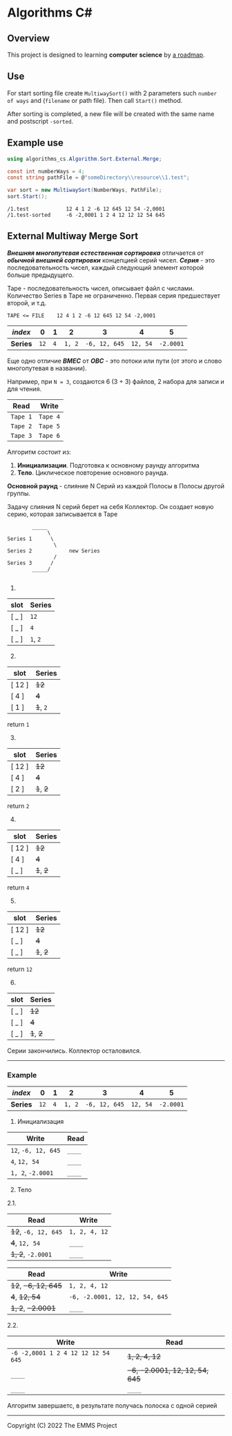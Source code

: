 ﻿Algorithms C#
=============


Overview
--------

This project is designed to learning **computer science** by [a roadmap](https://roadmap.sh/computer-science).


Use
---

For start sorting file create `MultiwaySort()` with 2 parameters such `number of ways` and (`filename` or path file).
Then call `Start()` method.

After sorting is completed, a new file will be created with the same name and postscript `-sorted`.


Example use
-----------
```csharp
using algorithms_cs.Algorithm.Sort.External.Merge;

const int numberWays = 4;
const string pathFile = @"someDirectory\\resource\\1.test";

var sort = new MultiwaySort(NumberWays, PathFile);
sort.Start();
```

```
/1.test            12 4 1 2 -6 12 645 12 54 -2,0001
/1.test-sorted     -6 -2,0001 1 2 4 12 12 12 54 645 
```


External Multiway Merge Sort
----------------------------


_**Внешняя многопутевая естественная сортировка**_ отличается от _**обычной внешней сортировки**_ концепцией серий чисел.
**_Серия_** - это последовательность чисел, каждый следующий элемент которой больше предыдущего.

Tape - последовательность чисел, описывает файл с числами.
Количество Series в Tape не ограниченно. Первая серия предшествует второй, и т.д.

```
TAPE <= FILE    12 4 1 2 -6 12 645 12 54 -2,0001
```

| _index_    | 0      | 1    | 2      | 3             | 4        | 5         |
|------------|--------|------|--------|---------------|----------|-----------|
| **Series** | `12`   | `4`  | `1, 2` | `-6, 12, 645` | `12, 54` | `-2.0001` |

 
Еще одно отличие **_ВМЕС_** от **_ОВС_** - это потоки или пути (от этого и слово многопутевая в названии).

Например, при `N = 3`, создаются 6 (3 + 3) файлов, 2 набора для записи и для чтения.

| Read     | Write    |
|----------|----------|
| `Tape 1` | `Tape 4` |
| `Tape 2` | `Tape 5` |
| `Tape 3` | `Tape 6` |

Алгоритм состоит из:

1. **Инициализации**. Подготовка к основному раунду алгоритма
2. **Тело**. Циклическое повторение основного раунда.

**Основной раунд** - слияние N Серий из каждой Полосы в Полосы другой группы.

Задачу слияния N серий берет на себя Коллектор. Он создает новую серию, которая записывается в Tape
```
        _____
             \
Series 1      \
               \
Series 2            new Series
               /
Series 3      /
        _____/
     
```

1.
| slot  | Series   |
|-------|----------|
| [ _ ] | `12`     |
| [ _ ] | `4`      |
| [ _ ] | `1`, `2` |

2.
| slot   | Series     |
|--------|------------|
| [ 12 ] | ~~12~~     |
| [ 4 ]  | ~~4~~      |
| [ 1 ]  | ~~1~~, `2` |

return `1`

3.

| slot   | Series       |
|--------|--------------|
| [ 12 ] | ~~12~~       |
| [ 4 ]  | ~~4~~        |
| [ 2 ]  | ~~1~~, ~~2~~ |

return `2`

4.

| slot   | Series       |
|--------|--------------|
| [ 12 ] | ~~12~~       |
| [ 4 ]  | ~~4~~        |
| [ _ ]  | ~~1~~, ~~2~~ |

return `4`

5.

| slot   | Series       |
|--------|--------------|
| [ 12 ] | ~~12~~       |
| [ _ ]  | ~~4~~        |
| [ _ ]  | ~~1~~, ~~2~~ |

return `12`

6.

| slot  | Series       |
|-------|--------------|
| [ _ ] | ~~12~~       |
| [ _ ] | ~~4~~        |
| [ _ ] | ~~1~~, ~~2~~ |

Серии закончились. Коллектор осталовился.

_____

### Example

| _index_    | 0      | 1    | 2      | 3             | 4        | 5         |
|------------|--------|------|--------|---------------|----------|-----------|
| **Series** | `12`   | `4`  | `1, 2` | `-6, 12, 645` | `12, 54` | `-2.0001` |

1. Инициализация

| Write                | Read   |
|---------------------|--------|
| `12`, `-6, 12, 645` | `____` |
| `4`, `12, 54`       | `____` |
| `1, 2`, `-2.0001`   | `____` |

2. Тело

2.1.

| Read                  | Write         |
|-----------------------|---------------|
| ~~12~~, `-6, 12, 645` | `1, 2, 4, 12` |
| ~~4~~, `12, 54`           | `____`        |
| ~~1, 2~~, `-2.0001`       | `____`        |

| Read                    | Write                          |
|-------------------------|--------------------------------|
| ~~12~~, ~~-6, 12, 645~~ | `1, 2, 4, 12`                  |
| ~~4~~, ~~12, 54~~       | `-6, -2.0001, 12, 12, 54, 645` |
| ~~1, 2~~, ~~-2.0001~~   | `____`                         |

2.2.

| Write                               | Read                             |
|------------------------------------|----------------------------------|
| `-6 -2,0001 1 2 4 12 12 12 54 645` | ~~1, 2, 4, 12~~                  |
| `____`                             | ~~-6, -2.0001, 12, 12, 54, 645~~ |
| `____`                             | `____`                           |


Алгоритм завершаетс, в результате получась полоска с одной серией

-----

<p>Copyright (C) 2022 The EMMS Project</p>
